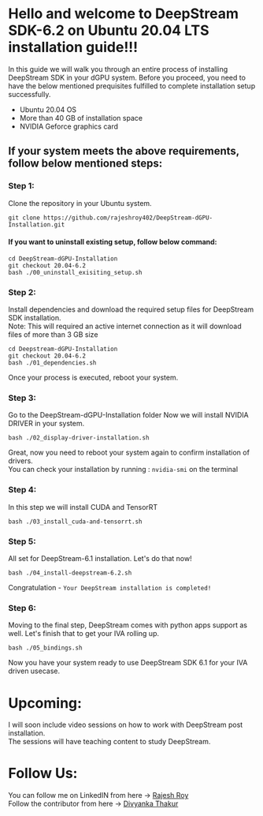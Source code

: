 # Hello and welcome to DeepStream SDK-6.2 on Ubuntu 20.04 LTS installation guide!!!

In this guide we will walk you through an entire process of installing DeepStream SDK in your dGPU system. Before you proceed, you need to have the below mentioned prequisites fulfilled to complete installation setup successfully.

* Ubuntu 20.04 OS
* More than 40 GB of installation space
* NVIDIA Geforce graphics card

## If your system meets the above requirements, follow below mentioned steps:
### Step 1:
Clone the repository in your Ubuntu system.

```
git clone https://github.com/rajeshroy402/DeepStream-dGPU-Installation.git
```

#### If you want to uninstall existing setup, follow below command:
```
cd DeepStream-dGPU-Installation
git checkout 20.04-6.2
bash ./00_uninstall_exisiting_setup.sh
```

### Step 2:
Install dependencies and download the required setup files for DeepStream SDK installation. <br />
Note: This will required an active internet connection as it will download files of more than 3 GB size

```
cd Deepstream-dGPU-Installation
git checkout 20.04-6.2
bash ./01_dependencies.sh
```
Once your process is executed, reboot your system.

### Step 3:
Go to the DeepStream-dGPU-Installation folder
Now we will install NVIDIA DRIVER in your system. <br/>

```
bash ./02_display-driver-installation.sh
```
Great, now you need to reboot your system again to confirm installation of drivers. <br/>
You can check your installation by running :  `nvidia-smi` on the terminal

### Step 4:
In this step we will install CUDA and TensorRT <br/>

```
bash ./03_install_cuda-and-tensorrt.sh
```

### Step 5:
All set for DeepStream-6.1 installation. Let's do that now! <br/>

```
bash ./04_install-deepstream-6.2.sh
```
Congratulation - 
`Your DeepStream installation is completed!`


### Step 6:
Moving to the final step, DeepStream comes with python apps support as well. Let's finish that to get your IVA rolling up.

```
bash ./05_bindings.sh
```
Now you have your system ready to use DeepStream SDK 6.1 for your IVA driven usecase.

# Upcoming:
I will soon include video sessions on how to work with DeepStream post installation. <br/>
The sessions will have teaching content to study DeepStream.

# Follow Us:

You can follow me on LinkedIN from here -> <a href="https://linkedin.com/IN/rajeshroy402">Rajesh Roy</a> <br/>
Follow the contributor from here -> <a href="https://www.linkedin.com/in/divyanka-thakur-366aa5194/">Divyanka Thakur</a>
